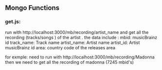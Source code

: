 ## Mongo Functions

### get.js:

run with http://localhost:3000/mb/recording/artist_name
and get all the recording (tracks/songs ) of the artist .
the data include :
mbid: musicBrainz id
track_name: Track name
artist_name: Artist name
artist_id: Artist musicBrainz id
area: country code of the releases area


for exmple:
need to run with http://localhost:3000/mb/recording/Madonna
then we need to get all the recording of madonna (7245 mbid's)
